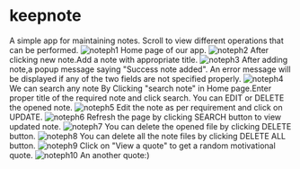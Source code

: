 # keepnote
A simple app for maintaining notes.
Scroll to view different operations that can be performed.
![noteph1](https://user-images.githubusercontent.com/121806143/228441153-e59b8455-1997-4d63-a2a6-604379688598.png)
Home page of our app.
![noteph2](https://user-images.githubusercontent.com/121806143/228441430-d90c3bed-1482-4aaa-b1ac-afd4b0659582.png)
After clicking new note.Add a note with appropriate title.
![noteph3](https://user-images.githubusercontent.com/121806143/228441443-386e022b-f32b-4af2-83ab-bc4271e6db60.png)
After adding note,a popup message saying "Success note added".
An error message will be displayed if any of the two fields are not specified properly.
![noteph4](https://user-images.githubusercontent.com/121806143/228441457-07506fb6-5bcc-42d3-81fc-9d3c814e4b15.png)
We can search any note By Clicking "search note" in Home page.Enter proper title of the required note and click search.
You can EDIT or DELETE the opened note.
![noteph5](https://user-images.githubusercontent.com/121806143/228441462-e301be9c-e4ed-4125-8fec-89a7b8289e1c.png)
Edit the note as per requirement and click on UPDATE.
![noteph6](https://user-images.githubusercontent.com/121806143/228441470-ec4f38ba-718f-4002-8f8c-baf5a300f7d5.png)
Refresh the page by clicking SEARCH button to view updated note.
![noteph7](https://user-images.githubusercontent.com/121806143/228441482-75668683-e0b7-47bf-9a4e-87ac8e98488d.png)
You can delete the opened file by clicking DELETE button.
![noteph8](https://user-images.githubusercontent.com/121806143/228441486-0a65f715-6bf9-4cd4-84de-3ddb68a5c6c8.png)
You can delete all the note files by clicking DELETE ALL button.
![noteph9](https://user-images.githubusercontent.com/121806143/228441492-4a87d062-1495-4fb6-b600-147e16841214.png)
Click on "View a quote" to get a random motivational quote.
![noteph10](https://user-images.githubusercontent.com/121806143/228441500-2aaaba56-22ab-47eb-89ec-092b1cc8c5b6.png)
An another quote:)
